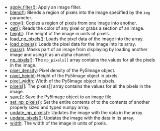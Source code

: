* [apply_filter()](py5image_apply_filter): Apply an image filter.
* [blend()](py5image_blend): Blends a region of pixels into the image specified by the `img` parameter.
* [copy()](py5image_copy): Copies a region of pixels from one image into another.
* [get()](py5image_get): Reads the color of any pixel or grabs a section of an image.
* [height](py5image_height): The height of the image in units of pixels.
* [load_np_pixels()](py5image_load_np_pixels): Loads the pixel data of the image into the [](py5image_np_pixels) array.
* [load_pixels()](py5image_load_pixels): Loads the pixel data for the image into its [](py5image_pixels) array.
* [mask()](py5image_mask): Masks part of an image from displaying by loading another image and using it as an alpha channel.
* [np_pixels[]](py5image_np_pixels): The `np_pixels[]` array contains the values for all the pixels in the image.
* [pixel_density](py5image_pixel_density): Pixel density of the Py5Image object.
* [pixel_height](py5image_pixel_height): Height of the Py5Image object in pixels.
* [pixel_width](py5image_pixel_width): Width of the Py5Image object in pixels.
* [pixels[]](py5image_pixels): The pixels[] array contains the values for all the pixels in the image.
* [save()](py5image_save): Save the Py5Image object to an image file.
* [set_np_pixels()](py5image_set_np_pixels): Set the entire contents of [](py5image_np_pixels) to the contents of another properly sized and typed numpy array.
* [update_np_pixels()](py5image_update_np_pixels): Updates the image with the data in the [](py5image_np_pixels) array.
* [update_pixels()](py5image_update_pixels): Updates the image with the data in its [](py5image_pixels) array.
* [width](py5image_width): The width of the image in units of pixels.
